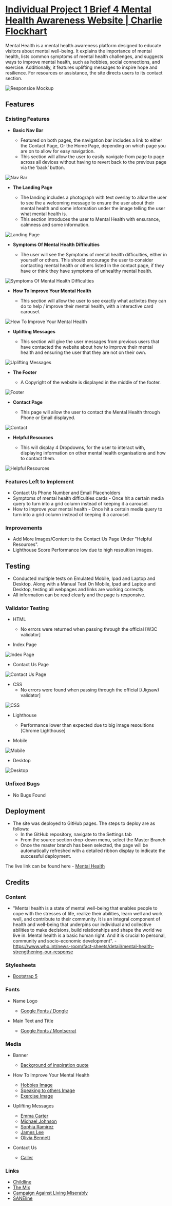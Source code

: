 # [Individual Project 1 Brief 4 Mental Health Awareness Website | Charlie Flockhart](https://charlieflockhart.github.io/Individual-Project-1-Brief-4-Menal-Health-Awareness-Website/index.html)

Mental Health is a mental health awareness platform designed to educate visitors about mental well-being. It explains the importance of mental health, lists common symptoms of mental health challenges, and suggests ways to improve mental health, such as hobbies, social connections, and exercise. Additionally, it features uplifting messages to inspire hope and resilience. For resources or assistance, the site directs users to its contact section.

![Responsice Mockup](https://github.com/charlieflockhart/Individual-Project-1-Brief-4-Mental-Health-Awareness-Website/blob/main/readme-files/Responsive.png)

## Features 

### Existing Features

- __Basic Nav Bar__

  - Featured on both pages, the navigation bar includes a link to either the Contact Page, Or the Home Page, depending on which page you are on to allow for easy navigation.
  - This section will allow the user to easily navigate from page to page across all devices without having to revert back to the previous page via the ‘back’ button. 

![Nav Bar](https://github.com/charlieflockhart/Individual-Project-1-Brief-4-Mental-Health-Awareness-Website/blob/main/readme-files/Navbar.png)

- __The Landing Page__

  - The landing includes a photograph with text overlay to allow the user to see the a welcoming message to ensure the user about their mental health and some information under the image telling the user what mental health is. 
  - This section introduces the user to Mental Health with ensurance, calmness and some information.

![Landing Page](https://github.com/charlieflockhart/Individual-Project-1-Brief-4-Mental-Health-Awareness-Website/blob/main/readme-files/Landing-page.png)

- __Symptoms Of Mental Health Difficulties__

  - The user will see the Symptoms of mental health difficulties, either in yourself or others. This should encourage the user to consider contacting mental health or others listed in the contact page, if they have or think they have symptoms of unhealthy mental health. 

![Symptoms Of Mental Health Difficulties](https://github.com/charlieflockhart/Individual-Project-1-Brief-4-Mental-Health-Awareness-Website/blob/main/readme-files/Symptoms-of-mental-health-difficulties-page.png)

- __How To Improve Your Mental Health__

  - This section will allow the user to see exactly what activites they can do to help / improve their mental health, with a interactive card carousel.

![How To Improve Your Mental Health](https://github.com/charlieflockhart/Individual-Project-1-Brief-4-Mental-Health-Awareness-Website/blob/main/readme-files/How-to-improve-your-mental-health.png)

- __Uplifting Messages__

  - This section will give the user messages from previous users that have contacted the website about how to improve their mental health and ensuring the user that they are not on their own.

![Uplifting Messages](https://github.com/charlieflockhart/Individual-Project-1-Brief-4-Mental-Health-Awareness-Website/blob/main/readme-files/Uplifting-messages.png)

- __The Footer__ 

  - A Copyright of the website is displayed in the middle of the footer.

![Footer](https://github.com/charlieflockhart/Individual-Project-1-Brief-4-Mental-Health-Awareness-Website/blob/main/readme-files/Footer.png)

- __Contact Page__

  - This page will allow the user to contact the Mental Health through Phone or Email displayed. 

![Contact](https://github.com/charlieflockhart/Individual-Project-1-Brief-4-Mental-Health-Awareness-Website/blob/main/readme-files/Contact-Us-Page-2.png)

- __Helpful Resources__
  
  - This will display 4 Dropdowns, for the user to interact with, displaying information on other mental health organisations and how to contact them.

![Helpful Resources](https://github.com/charlieflockhart/Individual-Project-1-Brief-4-Mental-Health-Awareness-Website/blob/main/readme-files/Helpful-resources-page-2.png)

### Features Left to Implement

- Contact Us Phone Number and Email Placeholders
- Symptoms of mental health difficulties cards - Once hit a certain media query to turn into a grid column instead of keeping it a carousel.
- How to improve your mental health - Once hit a certain media query to turn into a grid column instead of keeping it a carousel.


### Improvements

- Add More Images/Content to the Contact Us Page Under "Helpful Resources".
- Lighthouse Score Performance low due to high resoultion images.
  
## Testing 

- Conducted multiple tests on Emulated Mobile, Ipad and Laptop and Desktop. Along with a Manual Test On  Mobile, Ipad and Laptop and Desktop, testing all webpages and links are working correctly. 
- All information can be read clearly and the page is responsive.

### Validator Testing 

- HTML
  - No errors were returned when passing through the official [W3C validator]
    
- Index Page
  
![Index Page](https://github.com/charlieflockhart/Individual-Project-1-Brief-4-Mental-Health-Awareness-Website/blob/main/readme-files/Validator/Index-HTML-Validated.png)

- Contact Us Page
  
![Contact Us Page](https://github.com/charlieflockhart/Individual-Project-1-Brief-4-Mental-Health-Awareness-Website/blob/main/readme-files/Validator/Contact-Us-HTML-Validated.png)

- CSS
  - No errors were found when passing through the official [(Jigsaw) validator]
 
![CSS](https://github.com/charlieflockhart/Individual-Project-1-Brief-4-Mental-Health-Awareness-Website/blob/main/readme-files/Validator/Styles-CSS-Validated.png)

- Lighthouse
  - Performance lower than expected due to big image resoultions [Chrome Lighthouse]
 
- Mobile
  
![Mobile](https://github.com/charlieflockhart/Individual-Project-1-Brief-4-Mental-Health-Awareness-Website/blob/main/readme-files/Lighthouse/Mobile-Lighthouse-Test.png)

- Desktop
  
![Desktop](https://github.com/charlieflockhart/Individual-Project-1-Brief-4-Mental-Health-Awareness-Website/blob/main/readme-files/Lighthouse/Desktop-Lighthouse-Test.png)

### Unfixed Bugs

- No Bugs Found

## Deployment

- The site was deployed to GitHub pages. The steps to deploy are as follows: 
  - In the GitHub repository, navigate to the Settings tab 
  - From the source section drop-down menu, select the Master Branch
  - Once the master branch has been selected, the page will be automatically refreshed with a detailed ribbon display to indicate the successful deployment. 

The live link can be found here - [Mental Health](https://charlieflockhart.github.io/Individual-Project-1-Brief-4-Mental-Health-Awareness-Website/index.html)


## Credits 

### Content

- "Mental health is a state of mental well-being that enables people to cope with the stresses of life, realize their abilities, learn well and work well, and contribute to their community. It is an integral component of health and well-being that underpins our individual and collective abilities to make decisions, build relationships and shape the world we live in. Mental health is a basic human right. And it is crucial to personal, community and socio-economic development". - https://www.who.int/news-room/fact-sheets/detail/mental-health-strengthening-our-response


### Stylesheets

- [Bootstrap 5](https://getbootstrap.com/docs/5.3/getting-started/introduction/)

### Fonts
- Name Logo
   - [Google Fonts / Dongle](https://fonts.google.com/specimen/Dongle?categoryFilters=Feeling:%2FExpressive%2FCalm&preview.text=Mental%20Health%20Awareness)

- Main Text and Title
   - [Google Fonts / Montserrat](https://fonts.google.com/specimen/Montserrat?categoryFilters=Feeling:%2FExpressive%2FCalm&preview.text=Mental%20Health%20Awareness)

### Media

- Banner
  - [Background of inspiration quote](https://pngtree.com/freebackground/elegant-green-background-blurred-grass-texture-with-delicate-leaf-motif_15308375.html)
    
- How To Improve Your Mental Health
  - [Hobbies Image](https://stockcake.com/i/friends-playing-game_1309374_730572)
  - [Speaking to others Image](https://therapybrands.com/blog/what-is-a-breakthrough-in-therapy-and-how-can-i-guide-my-clients-towards-one/)
  - [Exercise Image](https://stock.adobe.com/uk/search/images?k=walking+in+the+woods)

- Uplifting Messages
  - [Emma Carter](https://www.freepik.com/photos/smiling-woman)
  - [Michael Johnson](https://www.freepik.com/free-photo/outdoor-protrait-african-american-couple-hugging-smiling-broadly-camera-while-walking-park-expressing-positive-emotions_9696838.htm#fromView=search&page=1&position=50&uuid=812969f5-8259-452a-a79f-96b278c718b1)
  - [Sophia Ramirez](https://www.freepik.com/premium-photo/optimistic-woman-taking-selfie-with-diverse-coworkers_10424751.htm#fromView=search&page=1&position=21&uuid=812969f5-8259-452a-a79f-96b278c718b1)
  - [James Lee](https://www.freepik.com/premium-photo/man-park-smiles-standing-leaves-portrait-young-man-standing-bushes-smiles_25122153.htm#fromView=search&page=1&position=21&uuid=f9a82daf-d8c9-4195-bf5a-02809663b1d2)
  - [Olivia Bennett](https://www.freepik.com/free-photo/friends-spending-time-together-outdoors-taking-selfie_17809208.htm#fromView=search&page=2&position=48&uuid=812969f5-8259-452a-a79f-96b278c718b1)
 
- Contact Us
  - [Caller](https://media.istockphoto.com/id/1353791388/photo/portrait-of-mature-businessman-wearing-phone-headset-talking-to-caller-in-customer-services.jpg?s=612x612&w=0&k=20&c=rHLQEhh8GSbreAkSd4DNliUMWCuyZMcAZgOw3gwofKs=)

### Links

- [Childline](https://www.childline.org.uk)
- [The Mix](https://www.themix.org.uk/about-us/contact-us)
- [Campaign Against Living Miserably](https://www.thecalmzone.net/)
- [SANEline](https://www.sane.org.uk/how-we-help/emotional-support/saneline-services)


